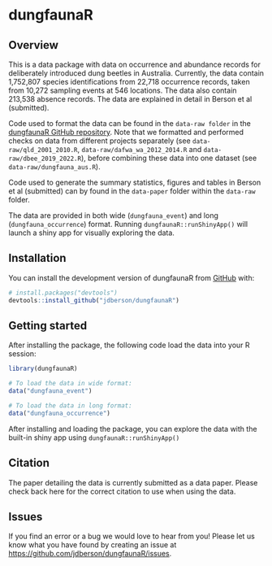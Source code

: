 
<!-- README.md is generated from README.Rmd. Please edit that file -->

# dungfaunaR

## Overview

This is a data package with data on occurrence and abundance records for
deliberately introduced dung beetles in Australia. Currently, the data
contain 1,752,807 species identifications from 22,718 occurrence
records, taken from 10,272 sampling events at 546 locations. The data
also contain 213,538 absence records. The data are explained in detail
in Berson et al (submitted).

Code used to format the data can be found in the `data-raw folder` in
the [dungfaunaR GitHub repository](link%20here). Note that we formatted
and performed checks on data from different projects separately (see
`data-raw/qld_2001_2010.R`, `data-raw/dafwa_wa_2012_2014.R` and
`data-raw/dbee_2019_2022.R`), before combining these data into one
dataset (see `data-raw/dungfauna_aus.R`).

Code used to generate the summary statistics, figures and tables in
Berson et al (submitted) can by found in the `data-paper` folder within
the `data-raw` folder.

The data are provided in both wide (`dungfauna_event`) and long
(`dungfauna_occurrence`) format. Running `dungfaunaR::runShinyApp()`
will launch a shiny app for visually exploring the data.

## Installation

You can install the development version of dungfaunaR from
[GitHub](https://github.com/) with:

``` r
# install.packages("devtools")
devtools::install_github("jdberson/dungfaunaR")
```

## Getting started

After installing the package, the following code load the data into your
R session:

``` r
library(dungfaunaR)

# To load the data in wide format:
data("dungfauna_event")

# To load the data in long format:
data("dungfauna_occurrence")
```

After installing and loading the package, you can explore the data with
the built-in shiny app using `dungfaunaR::runShinyApp()`

## Citation

The paper detailing the data is currently submitted as a data paper.
Please check back here for the correct citation to use when using the
data.

## Issues

If you find an error or a bug we would love to hear from you! Please let
us know what you have found by creating an issue at
<https://github.com/jdberson/dungfaunaR/issues>.
